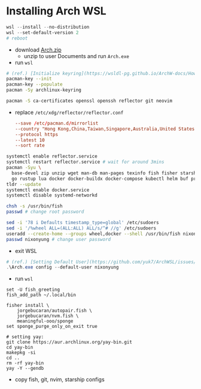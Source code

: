 # Installing Arch WSL

```powershell
wsl --install --no-distribution
wsl --set-default-version 2
# reboot
```

- download [Arch.zip](https://github.com/yuk7/ArchWSL/releases/latest)
  - unzip to user Documents and run `Arch.exe`
- run `wsl`

```sh
# (ref.) [Initialize keyring](https://wsldl-pg.github.io/ArchW-docs/How-to-Setup/#initialize-keyring)
pacman-key --init
pacman-key --populate
pacman -Sy archlinux-keyring

pacman -S ca-certificates openssl openssh reflector git neovim
```

- replace `/etc/xdg/reflector/reflector.conf`

  ```conf
  --save /etc/pacman.d/mirrorlist
  --country "Hong Kong,China,Taiwan,Singapore,Australia,United States"
  --protocol https
  --latest 10
  --sort rate
  ```

```sh
systemctl enable reflector.service
systemctl restart reflector.service # wait for around 3mins
pacman -Syu \
  base-devel zip unzip wget man-db man-pages texinfo fish fisher starship eza ripgrep fzf fd zoxide tealdeer git-delta just jq bats \
  go rustup lua docker docker-buildx docker-compose kubectl helm buf pre-commit llvm cuda
tldr --update
systemctl enable docker.service
systemctl disable systemd-networkd

chsh -s /usr/bin/fish
passwd # change root password

sed -i '78 i Defaults timestamp_type=global' /etc/sudoers
sed -i '/%wheel ALL=(ALL:ALL) ALL/s/^# //g' /etc/sudoers
useradd --create-home --groups wheel,docker --shell /usr/bin/fish nixonyung
passwd nixonyung # change user password
```

- exit WSL

```powershell
# (ref.) [Setting Default User](https://github.com/yuk7/ArchWSL/issues/25)
.\Arch.exe config --default-user nixonyung
```

- run `wsl`

```fish
set -U fish_greeting
fish_add_path ~/.local/bin

fisher install \
    jorgebucaran/autopair.fish \
    jorgebucaran/nvm.fish \
    meaningful-ooo/sponge
set sponge_purge_only_on_exit true

# setting yay:
git clone https://aur.archlinux.org/yay-bin.git
cd yay-bin
makepkg -si
cd ..
rm -rf yay-bin
yay -Y --gendb
```

- copy fish, git, nvim, starship configs
